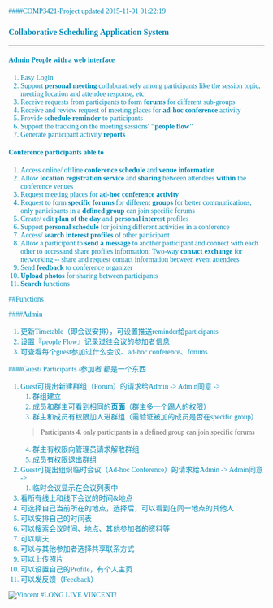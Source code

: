 <font color=#008AB8 face="Calibri">

####COMP3421-Project
updated 2015-11-01 01:22:19
### Collaborative Scheduling Application System
***

#### Admin People with a web interface

1. Easy Login 
2. Support **personal meeting** collaboratively among participants like the session topic, meeting location and attendee response, etc
3. Receive requests from participants to form **forums** for different sub-groups
4. Receive and review request of meeting places for **ad-hoc conference** activity
5. Provide **schedule reminder** to participants
6. Support the tracking on the meeting sessions' **"people flow"**
7. Generate participant activity **reports**

#### Conference participants able to 

1. Access online/ offline **conference schedule** and **venue information**
2. Allow **location registration service** and **sharing** between attendees **within** the conference venues
3. Request meeting places for **ad-hoc conference activity**
4. Request to form **specific forums** for different **groups** for better communications, only participants in a **defined group** can join specific forums
5. Create/ edit **plan of the day** and **personal interest** profiles
6. Support **personal schedule** for joining different activities in a conference
6. Access/ **search interest profiles** of other participant
7. Allow a participant to **send a message** to another participant and connect with each other to accessand share profiles information; Two-way **contact exchange** for networking -- share and request contact information between event attendees
8. Send **feedback** to conference organizer
9. **Upload photos** for sharing between participants
10. **Search** functions


##Functions

####Admin
1. 更新Timetable（即会议安排），可设置推送reminder给participants
2. 设置『people Flow』记录过往会议的参加者信息
3. 可查看每个guest参加过什么会议、ad-hoc conference、forums

####Guest/ Participants /参加者 都是一个东西
1. Guest可提出新建群组（Forum）的请求给Admin -> Admin同意 ->    
	1. 群组建立
	2. 成员和群主可看到相同的**页面**（群主多一个踢人的权限）
	3. 群主和成员有权限加人进群组（需验证被加的成员是否在specific group）    
	> Participants 4. only participants in a defined group can join specific forums
	4. 群主有权限向管理员请求解散群组
	5. 成员有权限退出群组
2. Guest可提出组织临时会议（Ad-hoc Conference）的请求给Admin -> Admin同意 ->
	1. 临时会议显示在会议列表中
3. 看所有线上和线下会议的时间&地点
4. 可选择自己当前所在的地点，选择后，可以看到在同一地点的其他人
5. 可以安排自己的时间表
6. 可以搜索会议时间、地点、其他参加者的资料等
7. 可以聊天
8. 可以与其他参加者选择共享联系方式
9. 可以上传照片
10. 可以设置自己的Profile，有个人主页
11. 可以发反馈（Feedback）

![Vincent](http://www.comp.polyu.edu.hk/files/staff-profile-picture-ng-vincent.jpg)
#LONG LIVE VINCENT!
